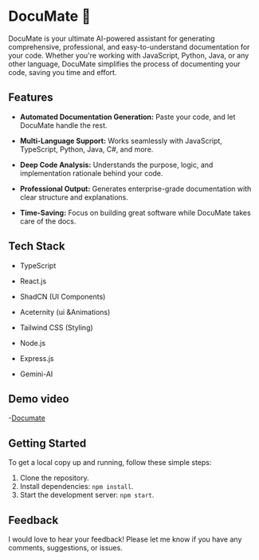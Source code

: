 # DocuMate 🚀
DocuMate is your ultimate AI-powered assistant for generating comprehensive, professional, and easy-to-understand documentation for your code. Whether you're working with JavaScript, Python, Java, or any other language, DocuMate simplifies the process of documenting your code, saving you time and effort.
## Features

- **Automated Documentation Generation:**  Paste your code, and let DocuMate handle the rest.

- **Multi-Language Support:** Works seamlessly with JavaScript, TypeScript, Python, Java, C#, and more.

- **Deep Code Analysis:**   Understands the purpose, logic, and implementation rationale behind your code.
  
- **Professional Output:**   Generates enterprise-grade documentation with clear structure and explanations.
  
- **Time-Saving:**  Focus on building great software while DocuMate takes care of the docs.


  
## Tech Stack
  - TypeScript

  - React.js
    
  - ShadCN (UI Components)
    
  - Aceternity (ui &Animations)
    
  - Tailwind CSS (Styling)
    
  - Node.js
    
  - Express.js
    
  - Gemini-AI



## Demo video

-[Documate](https://youtu.be/pFoXuzvL5ZQ?si=_aNHi1O6DpdiNkKi)
## Getting Started

To get a local copy up and running, follow these simple steps:

1. Clone the repository.
2. Install dependencies: `npm install`.
3. Start the development server: `npm start`.

## Feedback
I would love to hear your feedback! Please let me know if you have any comments, suggestions, or issues.
